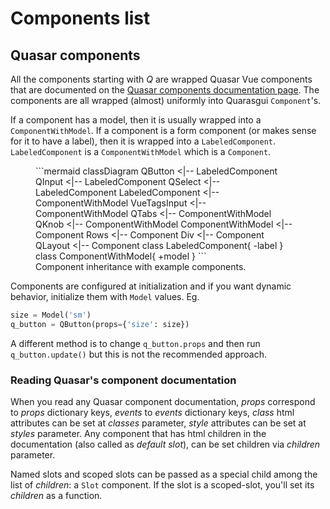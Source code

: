 # Components list


## Quasar components

All the components starting with *Q* are wrapped Quasar Vue components that are documented on the [Quasar components documentation page][quasardoccomponents]. 
The components are all wrapped (almost) uniformly into Quarasgui `Component`'s.

If a component has a model, then it is usually wrapped into a `ComponentWithModel`. If a component is a form component (or makes sense for it to have a label), then it is wrapped into a `LabeledComponent`. `LabeledComponent` is a `ComponentWithModel` which is a `Component`.  

<figure>
```mermaid
classDiagram
    QButton <|-- LabeledComponent
    QInput <|-- LabeledComponent
    QSelect <|-- LabeledComponent
    LabeledComponent <|-- ComponentWithModel
    VueTagsInput <|-- ComponentWithModel
    QTabs <|-- ComponentWithModel
    QKnob <|-- ComponentWithModel
    ComponentWithModel <|-- Component
    Rows <|-- Component
    Div <|-- Component
    QLayout <|-- Component
    class LabeledComponent{
    -label
    }
    class ComponentWithModel{
    +model
    }
```
<figcaption class="mt-none">Component inheritance with example components.</figcaption>
</figure>

Components are configured at initialization and if you want dynamic behavior, initialize them with `Model` values. Eg. 
```python
size = Model('sm')
q_button = QButton(props={'size': size})
```
A different method is to change `q_button.props` and then run `q_button.update()` but this is not the recommended approach.

### Reading Quasar's component documentation

When you read any Quasar component documentation, *props* correspond to *props* dictionary keys, *events* to *events* dictionary keys, *class* html attributes can be set at *classes* parameter, *style* attributes can be set at *styles* parameter. Any component that has html children in the documentation (also called as *default slot*), can be set children via *children* parameter.

Named slots and scoped slots can be passed as a special child among the list of *children*: a `Slot` component. If the slot is a scoped-slot, you'll set its *children* as a function.

[quasardoccomponents]: https://quasar.dev/vue-components/